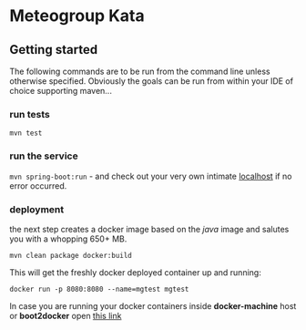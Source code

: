 # Meteogroup Kata


## Getting started

The following commands are to be run from the command line unless otherwise specified. Obviously the goals can be run from within your IDE of choice supporting maven...

### run tests

`mvn test`

### run the service 

`mvn spring-boot:run` - and check out your very own intimate [localhost](http://127.0.0.1:8080) if no error occurred.

### deployment

the next step creates a docker image based on the *java* image and salutes you with a whopping 650+ MB.

`mvn clean package docker:build`

This will get the freshly docker deployed container up and running:

`docker run -p 8080:8080 --name=mgtest mgtest`

In case you are running your docker containers inside **docker-machine** host or **boot2docker** open [this link](http://192.168.99.100:8080)

